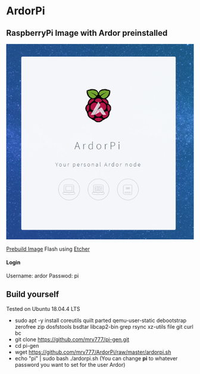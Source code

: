 # ArdorPi
## RaspberryPi Image with Ardor preinstalled

![ArdorPi Dashboard](https://github.com/mrv777/ArdorPi/raw/master/ardorPiScreen.png)

[Prebuild Image](https://ardor.tools/ardor-raspbian-lite.zip)
Flash using [Etcher](https://www.balena.io/etcher/)

#### Login
Username: ardor
Passwod: pi

## Build yourself

Tested on Ubuntu 18.04.4 LTS

- sudo apt -y install coreutils quilt parted qemu-user-static debootstrap zerofree zip dosfstools bsdtar libcap2-bin grep rsync xz-utils file git curl bc
- git clone https://github.com/mrv777/pi-gen.git
- cd pi-gen
- wget https://github.com/mrv777/ArdorPi/raw/master/ardorpi.sh
- echo "pi" | sudo bash ./ardorpi.sh (You can change **pi** to whatever password you want to set for the user Ardor)